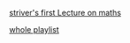 [striver's first Lecture on maths](https://www.youtube.com/playlist?list=PLgUwDviBIf0oFON1SRGcMqMIhiZ4EXx_F)

[whole playlist](https://www.youtube.com/playlist?list=PLjeQ9Mb66hM3hgJfIvc32sTRQOpZ2SXxC)
